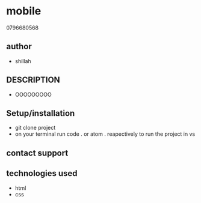  # mobile 
 0796680568
## author
- shillah
## DESCRIPTION
- OOOOOOOOO
## Setup/installation
- git clone project
- on your terminal run code . or atom . reapectively to run the project in vs
## contact support
## technologies used
- html
- css

